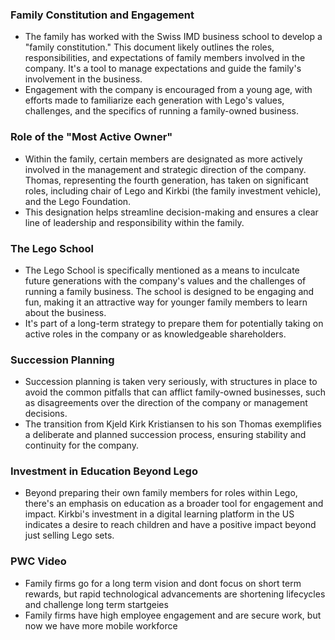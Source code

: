 ### Family Constitution and Engagement

- The family has worked with the Swiss IMD business school to develop a "family constitution." This document likely outlines the roles, responsibilities, and expectations of family members involved in the company. It's a tool to manage expectations and guide the family's involvement in the business.
- Engagement with the company is encouraged from a young age, with efforts made to familiarize each generation with Lego's values, challenges, and the specifics of running a family-owned business.

### Role of the "Most Active Owner"

- Within the family, certain members are designated as more actively involved in the management and strategic direction of the company. Thomas, representing the fourth generation, has taken on significant roles, including chair of Lego and Kirkbi (the family investment vehicle), and the Lego Foundation.
- This designation helps streamline decision-making and ensures a clear line of leadership and responsibility within the family.

### The Lego School

- The Lego School is specifically mentioned as a means to inculcate future generations with the company's values and the challenges of running a family business. The school is designed to be engaging and fun, making it an attractive way for younger family members to learn about the business.
- It's part of a long-term strategy to prepare them for potentially taking on active roles in the company or as knowledgeable shareholders.

### Succession Planning

- Succession planning is taken very seriously, with structures in place to avoid the common pitfalls that can afflict family-owned businesses, such as disagreements over the direction of the company or management decisions.
- The transition from Kjeld Kirk Kristiansen to his son Thomas exemplifies a deliberate and planned succession process, ensuring stability and continuity for the company.

### Investment in Education Beyond Lego

- Beyond preparing their own family members for roles within Lego, there's an emphasis on education as a broader tool for engagement and impact. Kirkbi's investment in a digital learning platform in the US indicates a desire to reach children and have a positive impact beyond just selling Lego sets.


### PWC Video
- Family firms go for a long term vision and dont focus on short term rewards, but rapid technological advancements are shortening lifecycles and challenge long term startgeies
- Family firms have high employee engagement and are secure work, but now we have more mobile workforce